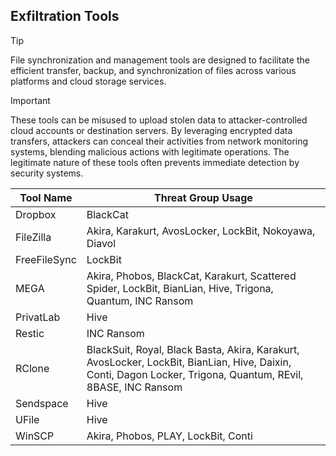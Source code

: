 ## Exfiltration Tools

> [!TIP]
> File synchronization and management tools are designed to facilitate the efficient transfer, backup, and synchronization of files across various platforms and cloud storage services. 

> [!IMPORTANT]
> These tools can be misused to upload stolen data to attacker-controlled cloud accounts or destination servers. By leveraging encrypted data transfers, attackers can conceal their activities from network monitoring systems, blending malicious actions with legitimate operations. The legitimate nature of these tools often prevents immediate detection by security systems.

| Tool Name | Threat Group Usage |
|---|---|
| Dropbox | BlackCat |
| FileZilla | Akira, Karakurt, AvosLocker, LockBit, Nokoyawa, Diavol |
| FreeFileSync | LockBit |
| MEGA | Akira, Phobos, BlackCat, Karakurt, Scattered Spider, LockBit, BianLian, Hive, Trigona, Quantum, INC Ransom |
| PrivatLab | Hive |
| Restic | INC Ransom |
| RClone | BlackSuit, Royal, Black Basta, Akira, Karakurt, AvosLocker, LockBit, BianLian, Hive, Daixin, Conti, Dagon Locker, Trigona, Quantum, REvil, 8BASE, INC Ransom |
| Sendspace | Hive |
| UFile | Hive |
| WinSCP | Akira, Phobos, PLAY, LockBit, Conti |
